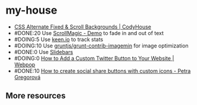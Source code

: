my-house
========
- [CSS Alternate Fixed & Scroll Backgrounds | CodyHouse](http://codyhouse.co/gem/alternate-fixed-scroll-backgrounds/)
- #DONE:20 Use [ScrollMagic - Demo](http://janpaepke.github.io/ScrollMagic/) to fade in and out of text
- #DOING:5 Use [keen.io](https://www.npmjs.org/package/keen.io) to track stats
- #DOING:10 Use [gruntjs/grunt-contrib-imagemin](https://github.com/gruntjs/grunt-contrib-imagemin) for image optimization
- #DONE:0 Use [Slidebars](http://plugins.adchsm.me/slidebars/)
- #DOING:0 [How to Add a Custom Twitter Button to Your Website | Webpop](http://www.webpop.com/blog/2011/02/16/add-a-custom-twitter-button-to-your-website)
- #DONE:10 [How to create social share buttons with custom icons - Petra Gregorová](http://petragregorova.com/articles/social-share-buttons-with-custom-icons/)

More resources
----